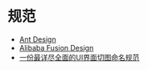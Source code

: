 # 规范

- [Ant Design](https://ant.design/index-cn)
- [Alibaba Fusion Design](https://fusion.design/)
- [一份最详尽全面的UI界面切图命名规范](https://www.ui.cn/detail/223758.html)
